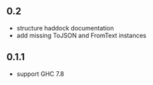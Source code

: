 0.2
---
* structure haddock documentation
* add missing ToJSON and FromText instances

0.1.1
-----
* support GHC 7.8
